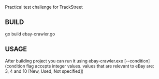 Practical test challenge for TrackStreet

## BUILD

go build ebay-crawler.go

## USAGE

After building project you can run it using ebay-crawler.exe [--condition] (condition flag accepts integer values. values that are relevant to eBay are: 3, 4 and 10 [New, Used, Not specified])
